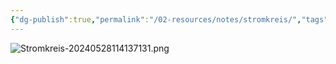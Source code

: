 ```yaml
---
{"dg-publish":true,"permalink":"/02-resources/notes/stromkreis/","tags":["elektrotechnik"],"noteIcon":"","updated":"2025-09-05T10:12:32.160+02:00"}
---
```


![Stromkreis-20240528114137131.png](/img/user/02%20-%20RESOURCES/Files/IMG/Stromkreis-20240528114137131.png)